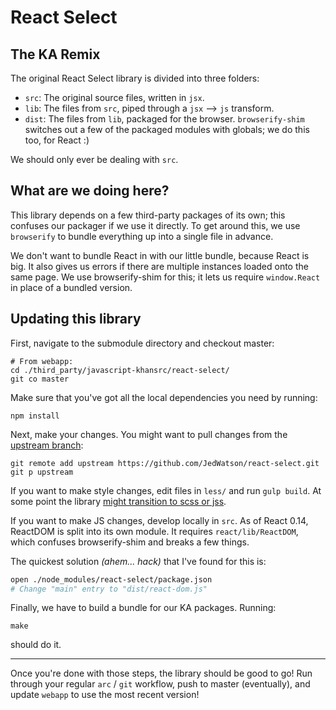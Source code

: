 # React Select
## The KA Remix

The original React Select library is divided into three folders:

 - `src`: The original source files, written in `jsx`.
 - `lib`: The files from `src`, piped through a `jsx` --> `js` transform.
 - `dist`: The files from `lib`, packaged for the browser. `browserify-shim` switches out a few of the packaged modules with globals; we do this too, for React :)

We should only ever be dealing with `src`.
## What are we doing here?

This library depends on a few third-party packages of its own; this confuses our packager if we use it directly. To get around this, we use `browserify` to bundle everything up into a single file in advance.

We don't want to bundle React in with our little bundle, because React is big. It also gives us errors if there are multiple instances loaded onto the same page. We use browserify-shim for this; it lets us require `window.React` in place of a bundled version.

## Updating this library
First, navigate to the submodule directory and checkout master:

```
# From webapp:
cd ./third_party/javascript-khansrc/react-select/
git co master
```

Make sure that you've got all the local dependencies you need by running:

```
npm install
```

Next, make your changes. You might want to pull changes from the [upstream branch](https://github.com/JedWatson/react-select):

```
git remote add upstream https://github.com/JedWatson/react-select.git
git p upstream
```

If you want to make style changes, edit files in `less/` and run `gulp build`. At some point the library [might transition to scss or jss](https://github.com/JedWatson/react-select/issues/541).

If you want to make JS changes, develop locally in `src`. As of React 0.14, ReactDOM is split into its own module. It requires `react/lib/ReactDOM`, which confuses browserify-shim and breaks a few things.

The quickest solution _(ahem... hack)_ that I've found for this is:

```bash
open ./node_modules/react-select/package.json
# Change "main" entry to "dist/react-dom.js"
```

Finally, we have to build a bundle for our KA packages. Running:

```
make
```

should do it.

-----

Once you're done with those steps, the library should be good to go! Run through your regular `arc` / `git` workflow, push to master (eventually), and update `webapp` to use the most recent version!
